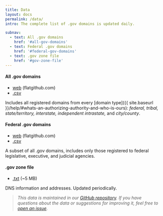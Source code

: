 ```yaml
---
title: Data
layout: docs
permalink: /data/
intro: The complete list of .gov domains is updated daily.

subnav:
  - text: All .gov domains
    href: '#all-gov-domains'
  - text: Federal .gov domains
    href: '#federal-gov-domains'
  - text: .gov zone file
    href: '#gov-zone-file'
---
```


#### All .gov domains

* [web](https://flatgithub.com/cisagov/dotgov-data/blob/main/?filename=current-full.csv) (flatgithub.com)
* [.csv](https://raw.githubusercontent.com/cisagov/dotgov-data/main/current-full.csv)

Includes all registered domains from every [domain type]({{ site.baseurl }}/help/#whats-an-authorizing-authority-and-who-is-ours): _federal, tribal, state/territory, interstate, independent intrastate,_ and _city/county_.

#### Federal .gov domains

* [web](https://flatgithub.com/cisagov/dotgov-data/blob/main/?filename=current-federal.csv) (flatgithub.com)
* [.csv](https://raw.githubusercontent.com/cisagov/dotgov-data/main/current-federal.csv)

A subset of all .gov domains, includes only those registered to federal legislative, executive, and judicial agencies.

#### .gov zone file 
* [.txt](https://raw.githubusercontent.com/cisagov/dotgov-data/main/gov.txt) (~5 MB)

DNS information and addresses. Updated periodically.

>*This data is maintained in our [GitHub repository](https://github.com/cisagov/dotgov-data/). If you have questions about the data or suggestions for improving it, feel free to [open an issue](https://github.com/cisagov/dotgov-data/issues).*
